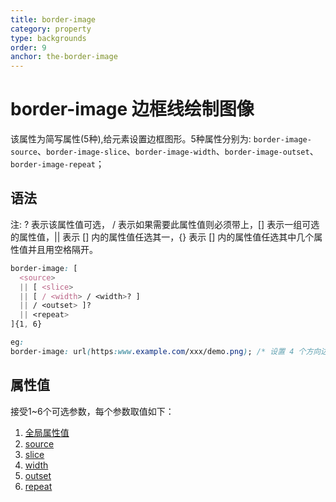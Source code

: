 ```yaml
---
title: border-image
category: property
type: backgrounds
order: 9
anchor: the-border-image
---
```


# border-image 边框线绘制图像

该属性为简写属性(5种),给元素设置边框图形。5种属性分别为: `border-image-source`、`border-image-slice`、`border-image-width`、`border-image-outset`、`border-image-repeat`；

## 语法

注: ? 表示该属性值可选， / 表示如果需要此属性值则必须带上，[] 表示一组可选的属性值，|| 表示 [] 内的属性值任选其一，{} 表示 [] 内的属性值任选其中几个属性值并且用空格隔开。

```css
border-image: [
  <source>
  || [ <slice>
  || [ / <width> / <width>? ]
  || / <outset> ]?
  || <repeat>
]{1, 6}

eg:
border-image: url(https:www.example.com/xxx/demo.png); /* 设置 4 个方向边框线颜色为 red */
```

## 属性值

接受1~6个可选参数，每个参数取值如下：

1. [全局属性值](/front-end/CSS/values#anchor-值类型)
1. [source](/front-end/CSS/property/backgrounds/border-image-source)
1. [slice](/front-end/CSS/property/backgrounds/border-image-slice)
1. [width](/front-end/CSS/property/backgrounds/border-image-width)
1. [outset](/front-end/CSS/property/backgrounds/border-image-outset)
1. [repeat](/front-end/CSS/property/backgrounds/border-image-repeat)
